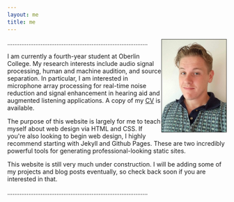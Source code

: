 ```yaml
---
layout: me
title: me
---
```

<img src="/assets/img/me1.jpg" alt="drawing" width="150" style="float: right;"/>
................................................................................




I am currently a fourth-year student at Oberlin College. My research interests include audio signal processing, human and machine audition, and source separation. In particular, I am interested in microphone array processing for real-time noise reduction and signal enhancement in hearing aid and augmented listening applications. A copy of my [CV](/cv) is available. 

The purpose of this website is largely for me to teach myself about web design via HTML and CSS. If you're also looking to begin web design, I highly recommend starting with Jekyll and Github Pages. These are two incredibly powerful tools for generating professional-looking static sites. 

This website is still very much under construction. I will be adding some of my projects and blog posts eventually, so check back soon if you are interested in that. 











................................................................................